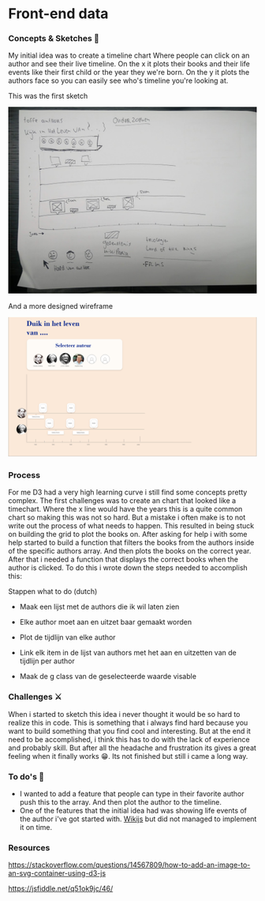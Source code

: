# Front-end data

### Concepts & Sketches 💭

My initial idea was to create a timeline chart 
Where people can click on an author and see their live timeline. On the x it plots their books and their life events like their first child or the year they we're born. On the y it plots the authors face so you can easily see who's timeline you're looking at.


This was the first sketch 

![Wireframe](./img/sketch.jpg "Sketch")


And a more designed wireframe

![Wireframe](./img/wireframe.png "Wireframe")

### Process

For me D3 had a very high learning curve i still find some concepts pretty complex. The first challenges was to create an chart that looked like a timechart. Where the x line would have the years this is a quite common chart so making this was not so hard. But a mistake i often make is to not write out the process of what needs to happen. This resulted in being stuck on building the grid to plot the books on. After asking for help i with some help started to build a function that filters the books from the authors inside of the specific authors array. And then plots the books on the correct year. After that i needed a function that displays the correct books when the author is clicked. To do this i wrote down the steps needed to accomplish this:

Stappen what to do (dutch)

- Maak een lijst met de authors die ik wil laten zien 

- Elke author moet aan en uitzet baar gemaakt worden

- Plot de tijdlijn van elke author

- Link elk item in de lijst van authors met het aan en uitzetten van de tijdlijn per author

- Maak de g class van de geselecteerde waarde visable

### Challenges ⚔

When i started to sketch this idea i never thought it would be so hard to realize this in code. This is something that i always find hard because you want to build something that you find cool and interesting. But at the end it need to be accomplished, i think this has to do with the lack of experience and probably skill. But after all the headache and frustration its gives a great feeling when it finally works 😁. Its not finished but still i came a long way.


### To do's 📜 

- I wanted to add a feature that people can type in their favorite author push this to the array. And then plot the author to the timeline.
- One of the features that the initial idea had was showing life events of the author i've got started with. [Wikijs](https://www.npmjs.com/package/wikijs) but did not managed to implement it on time. 



### Resources

https://stackoverflow.com/questions/14567809/how-to-add-an-image-to-an-svg-container-using-d3-js

https://jsfiddle.net/q51ok9jc/46/
